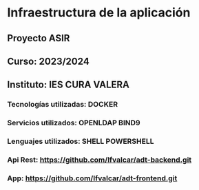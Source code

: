 # Infraestructura de la aplicación

## Proyecto ASIR
## Curso: 2023/2024
## Instituto: IES CURA VALERA

### Tecnologías utilizadas: DOCKER
### Servicios utilizados: OPENLDAP BIND9
### Lenguajes utilizados: SHELL POWERSHELL
### Api Rest: https://github.com/lfvalcar/adt-backend.git
### App: https://github.com/lfvalcar/adt-frontend.git